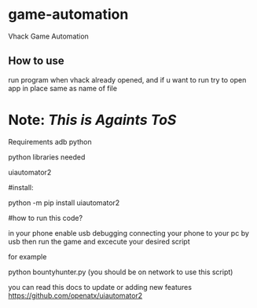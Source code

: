 # game-automation
Vhack Game Automation

## How to use
run program when vhack already opened, and if u want to run try to open app in place same as name of file

# Note: _This is Againts ToS_


Requirements
adb
python



python libraries needed

uiautomator2

#install:


python -m pip install uiautomator2


#how to run this code?

in your phone enable usb debugging
connecting your phone to your pc by usb
then run the game and excecute your desired script

for example

python bountyhunter.py (you should be on network to use this script)

you can read this docs to update or adding new features https://github.com/openatx/uiautomator2
